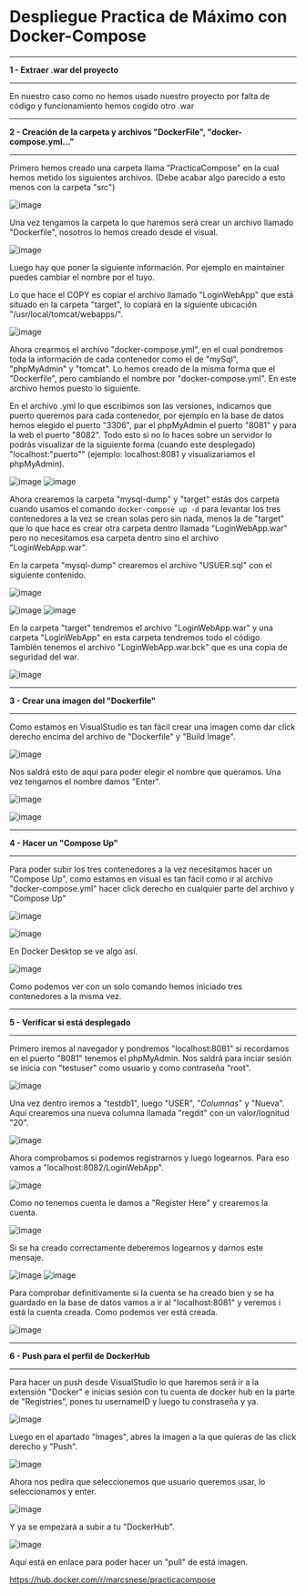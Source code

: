# Despliegue Practica de Máximo con Docker-Compose
___
**1 - Extraer .war del proyecto**
___
En nuestro caso como no hemos usado nuestro proyecto por falta de código y funcionamiento hemos cogido otro .war

___
**2 - Creación de la carpeta y archivos "DockerFile", "docker-compose.yml..."**
___
Primero hemos creado una carpeta llama "PracticaCompose" en la cual hemos metido los siguientes archivos. (Debe acabar algo parecido a esto menos con la carpeta "src")

![image](https://user-images.githubusercontent.com/101186662/173049920-b2e9411c-e39a-49c6-8d41-d9ccd574e7dd.png)

Una vez tengamos la carpeta lo que haremos será crear un archivo llamado "Dockerfile", nosotros lo hemos creado desde el visual. 

![image](https://user-images.githubusercontent.com/101186662/173050364-1aff1043-43d1-495b-803b-58a201650ac4.png)

Luego hay que poner la siguiente información. Por ejemplo en maintainer puedes cambiar el nombre por el tuyo.

Lo que hace el COPY es copiar el archivo llamado "LoginWebApp" que está situado en la carpeta "target", lo copiará en la siguiente ubicación "/usr/local/tomcat/webapps/".

![image](https://user-images.githubusercontent.com/101186662/173050465-1913228b-9aee-4a9e-ac64-13041d96a61e.png)

Ahora crearmos el archivo "docker-compose.yml", en el cual pondremos toda la información de cada contenedor como el de "mySql", "phpMyAdmin" y "tomcat". Lo hemos creado de la misma forma que el "Dockerfile", pero cambiando el nombre por "docker-compose.yml". En este archivo hemos puesto lo siguiente.

En el archivo .yml lo que escribimos son las versiones, indicamos que puerto queremos para cada contenedor, por ejemplo en la base de datos hemos elegido el puerto "3306", par el phpMyAdmin el puerto "8081" y para la web el puerto "8082". Todo esto si no lo haces sobre un servidor lo podrás visualizar de la siguiente forma (cuando este desplegado) "localhost:"puerto"" (ejemplo: localhost:8081 y visualizariamos el phpMyAdmin).

![image](https://user-images.githubusercontent.com/101186662/173051208-43f44d55-2b04-4a0b-af94-67455748cb98.png)
![image](https://user-images.githubusercontent.com/101186662/173051240-ae8bb703-f382-4b71-91b4-945286cf71af.png)

Ahora crearemos la carpeta "mysql-dump" y "target" estás dos carpeta cuando usamos el comando `docker-compose up -d` para levantar los tres contenedores a la vez se crean solas pero sin nada, menos la de "target" que lo que hace es crear otra carpeta dentro llamada "LoginWebApp.war" pero no necesitamos esa carpeta dentro sino el archivo "LoginWebApp.war".

En la carpeta "mysql-dump" crearemos el archivo "USUER.sql" con el siguiente contenido.

![image](https://user-images.githubusercontent.com/101186662/173052521-406d39eb-0657-4e3e-8aa2-5ea229140f99.png)

![image](https://user-images.githubusercontent.com/101186662/173052563-3ba676e5-be7f-4ed7-b72b-9464de0fcbad.png)
![image](https://user-images.githubusercontent.com/101186662/173052598-dbe31841-8d56-48c8-8c46-8d4a743b0df9.png)

En la carpeta "target" tendremos el archivo "LoginWebApp.war" y una carpeta "LoginWebApp" en esta carpeta tendremos todo el código. También tenemos el archivo "LoginWebApp.war.bck" que es una copia de seguridad del war.

![image](https://user-images.githubusercontent.com/101186662/173053095-dfa2ed4a-f62d-41b1-840f-f1c22f33b551.png)

___
**3 - Crear una imagen del "Dockerfile"**
___
Como estamos en VisualStudio es tan fácil crear una imagen como dar click derecho encima del archivo de "Dockerfile" y "Build Image".

![image](https://user-images.githubusercontent.com/101186662/173054140-6a7452bb-e1b0-436a-ad41-b0b42bcc6ea7.png)

Nos saldrá esto de aquí para poder elegir el nombre que queramos. Una vez tengamos el nombre damos "Enter". 

![image](https://user-images.githubusercontent.com/101186662/173054256-008e2b85-69de-4c22-bfc3-97fc58a79d25.png)

![image](https://user-images.githubusercontent.com/101186662/173054392-03a00cfb-370b-46ad-bb44-3f8176600c17.png)

___
**4 - Hacer un "Compose Up"**
___
Para poder subir los tres contenedores a la vez necesitamos hacer un "Compose Up", como estamos en visual es tan fácil como ir al archivo "docker-compose.yml" hacer click derecho en cualquier parte del archivo y "Compose Up"

![image](https://user-images.githubusercontent.com/101186662/173055021-d219fd23-b38b-4eaa-98b6-30b4dce5964a.png)

![image](https://user-images.githubusercontent.com/101186662/173055217-6c92c8aa-1a6f-4a59-b395-e8010ae4a380.png)

En Docker Desktop se ve algo así.

![image](https://user-images.githubusercontent.com/101186662/173055341-0d4df64b-12d2-467b-8d3a-2ff62ea2cf0d.png)

Como podemos ver con un solo comando hemos iniciado tres contenedores a la misma vez.

___
**5 - Verificar si está desplegado**
___
Primero iremos al navegador y pondremos "localhost:8081" si recordamos en el puerto "8081" tenemos el phpMyAdmin. Nos saldrá para inciar sesión se inicia con "testuser" como usuario y como contraseña "root".

![image](https://user-images.githubusercontent.com/101186662/173056043-59e468f7-7ed7-4d11-9377-8fe63d9eafa7.png)

Una vez dentro iremos a "testdb1", luego "USER", "*Columnas*" y "Nueva". Aquí crearemos una nueva columna llamada "regdit" con un valor/lognitud "20".

![image](https://user-images.githubusercontent.com/101186662/173056369-acd52f09-77b8-4ca8-9d1e-4f8d1bf03670.png)

Ahora comprobamos si podemos registrarnos y luego logearnos. Para eso vamos a "localhost:8082/LoginWebApp".

![image](https://user-images.githubusercontent.com/101186662/173056982-2a752d08-3bf0-43e2-904a-7641531ea2a9.png)

Como no tenemos cuenta le damos a "Register Here" y crearemos la cuenta.

![image](https://user-images.githubusercontent.com/101186662/173057072-a99356b4-f576-4d03-977a-a75eeabd8cf9.png)

Si se ha creado correctamente deberemos logearnos y darnos este mensaje.

![image](https://user-images.githubusercontent.com/101186662/173057216-3511274c-6175-4f27-b4d9-ffec5ee70252.png)
![image](https://user-images.githubusercontent.com/101186662/173057319-adceeb73-9855-45cf-b035-7138772115c9.png)

Para comprobar definitivamente si la cuenta se ha creado bien y se ha guardado en la base de datos vamos a ir al "localhost:8081" y veremos i está la cuenta creada. Como podemos ver está creada.

![image](https://user-images.githubusercontent.com/101186662/173057448-5bbe9a54-2103-4c68-90e0-c409e1f1952a.png)

___
**6 - Push para el perfil de DockerHub**
___
Para hacer un push desde VisualStudio lo que haremos será ir a la extensión "Docker" e inicias sesión con tu cuenta de docker hub en la parte de "Registries", pones tu usernameID y luego tu constraseña y ya.

![image](https://user-images.githubusercontent.com/101186662/173058070-601a9d31-110c-481b-915a-c4343acfa3c9.png)

Luego en el apartado "Images", abres la imagen a la que quieras de las click derecho y "Push".

![image](https://user-images.githubusercontent.com/101186662/173058193-8944326f-94bc-490c-a995-7327ff5eca94.png)

Ahora nos pedíra que seleccionemos que usuario queremos usar, lo seleccionamos y enter.

![image](https://user-images.githubusercontent.com/101186662/173058426-516b6ec0-5c7c-47ae-a77d-81e6823be511.png)

Y ya se empezará a subir a tu "DockerHub".

![image](https://user-images.githubusercontent.com/101186662/173058607-628ad5be-fdb7-459e-a60e-763b073a9347.png)

Aquí está en enlace para poder hacer un "pull" de está imagen.

https://hub.docker.com/r/marcsnese/practicacompose
